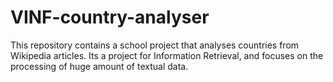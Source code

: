 # VINF-country-analyser

This repository contains a school project that analyses countries from Wikipedia articles. Its a project for Information Retrieval, and focuses on the processing of huge amount of textual data.
